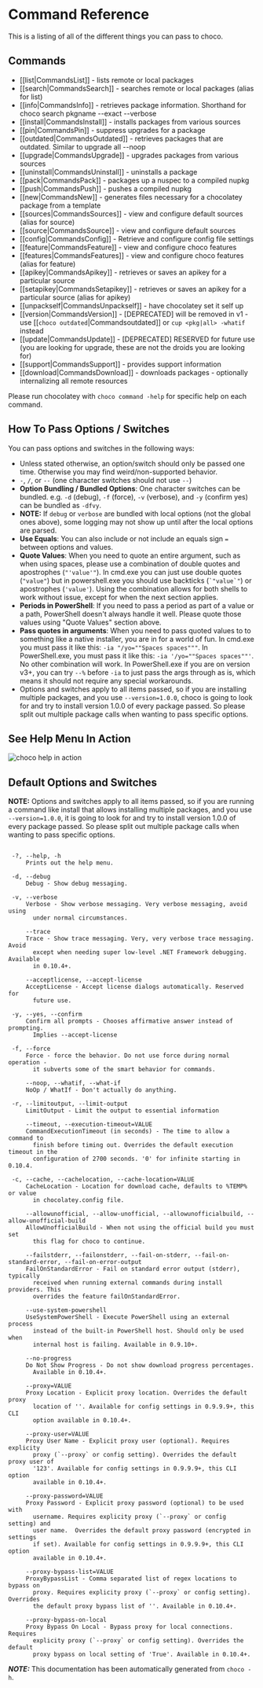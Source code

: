 ﻿# Command Reference

<!-- This file is automatically generated based on output from the files at https://github.com/chocolatey/choco/tree/stable/src/chocolatey/infrastructure.app/commands using https://github.com/chocolatey/choco/tree/stable/GenerateDocs.ps1. Contributions are welcome at the original location(s). --> 

This is a listing of all of the different things you can pass to choco.

## Commands

 * [[list|CommandsList]] - lists remote or local packages
 * [[search|CommandsSearch]] - searches remote or local packages (alias for list)
 * [[info|CommandsInfo]] - retrieves package information. Shorthand for choco search pkgname --exact --verbose
 * [[install|CommandsInstall]] - installs packages from various sources
 * [[pin|CommandsPin]] - suppress upgrades for a package
 * [[outdated|CommandsOutdated]] - retrieves packages that are outdated. Similar to upgrade all --noop
 * [[upgrade|CommandsUpgrade]] - upgrades packages from various sources
 * [[uninstall|CommandsUninstall]] - uninstalls a package
 * [[pack|CommandsPack]] - packages up a nuspec to a compiled nupkg
 * [[push|CommandsPush]] - pushes a compiled nupkg
 * [[new|CommandsNew]] - generates files necessary for a chocolatey package from a template
 * [[sources|CommandsSources]] - view and configure default sources (alias for source)
 * [[source|CommandsSource]] - view and configure default sources
 * [[config|CommandsConfig]] - Retrieve and configure config file settings
 * [[feature|CommandsFeature]] - view and configure choco features
 * [[features|CommandsFeatures]] - view and configure choco features (alias for feature)
 * [[apikey|CommandsApikey]] - retrieves or saves an apikey for a particular source
 * [[setapikey|CommandsSetapikey]] - retrieves or saves an apikey for a particular source (alias for apikey)
 * [[unpackself|CommandsUnpackself]] - have chocolatey set it self up
 * [[version|CommandsVersion]] - [DEPRECATED] will be removed in v1 - use [[`choco outdated`|Commandsoutdated]] or `cup <pkg|all> -whatif` instead
 * [[update|CommandsUpdate]] - [DEPRECATED] RESERVED for future use (you are looking for upgrade, these are not the droids you are looking for)
 * [[support|CommandsSupport]] - provides support information
 * [[download|CommandsDownload]] - downloads packages - optionally internalizing all remote resources


Please run chocolatey with `choco command -help` for specific help on
 each command.

## How To Pass Options / Switches

You can pass options and switches in the following ways:

 * Unless stated otherwise, an option/switch should only be passed one
   time. Otherwise you may find weird/non-supported behavior.
 * `-`, `/`, or `--` (one character switches should not use `--`)
 * **Option Bundling / Bundled Options**: One character switches can be
   bundled. e.g. `-d` (debug), `-f` (force), `-v` (verbose), and `-y`
   (confirm yes) can be bundled as `-dfvy`.
 * **NOTE:** If `debug` or `verbose` are bundled with local options
   (not the global ones above), some logging may not show up until after
   the local options are parsed.
 * **Use Equals**: You can also include or not include an equals sign
   `=` between options and values.
 * **Quote Values**: When you need to quote an entire argument, such as
   when using spaces, please use a combination of double quotes and
   apostrophes (`"'value'"`). In cmd.exe you can just use double quotes
   (`"value"`) but in powershell.exe you should use backticks
   (`` `"value`" ``) or apostrophes (`'value'`). Using the combination
   allows for both shells to work without issue, except for when the next
   section applies.
 * **Periods in PowerShell**: If you need to pass a period as part of a 
   value or a path, PowerShell doesn't always handle it well. Please 
   quote those values using "Quote Values" section above.
 * **Pass quotes in arguments**: When you need to pass quoted values to
   to something like a native installer, you are in for a world of fun. In
   cmd.exe you must pass it like this: `-ia "/yo=""Spaces spaces"""`. In
   PowerShell.exe, you must pass it like this: `-ia '/yo=""Spaces spaces""'`.
   No other combination will work. In PowerShell.exe if you are on version
   v3+, you can try `--%` before `-ia` to just pass the args through as is,
   which means it should not require any special workarounds.
 * Options and switches apply to all items passed, so if you are
   installing multiple packages, and you use `--version=1.0.0`, choco
   is going to look for and try to install version 1.0.0 of every
   package passed. So please split out multiple package calls when
   wanting to pass specific options.

## See Help Menu In Action

![choco help in action](https://raw.githubusercontent.com/wiki/chocolatey/choco/images/gifs/choco_help.gif)

## Default Options and Switches

**NOTE:** Options and switches apply to all items passed, so if you are
 running a command like install that allows installing multiple
 packages, and you use `--version=1.0.0`, it is going to look for and
 try to install version 1.0.0 of every package passed. So please split
 out multiple package calls when wanting to pass specific options.

~~~

 -?, --help, -h
     Prints out the help menu.

 -d, --debug
     Debug - Show debug messaging.

 -v, --verbose
     Verbose - Show verbose messaging. Very verbose messaging, avoid using 
       under normal circumstances.

     --trace
     Trace - Show trace messaging. Very, very verbose trace messaging. Avoid 
       except when needing super low-level .NET Framework debugging. Available 
       in 0.10.4+.

     --acceptlicense, --accept-license
     AcceptLicense - Accept license dialogs automatically. Reserved for 
       future use.

 -y, --yes, --confirm
     Confirm all prompts - Chooses affirmative answer instead of prompting. 
       Implies --accept-license

 -f, --force
     Force - force the behavior. Do not use force during normal operation - 
       it subverts some of the smart behavior for commands.

     --noop, --whatif, --what-if
     NoOp / WhatIf - Don't actually do anything.

 -r, --limitoutput, --limit-output
     LimitOutput - Limit the output to essential information

     --timeout, --execution-timeout=VALUE
     CommandExecutionTimeout (in seconds) - The time to allow a command to 
       finish before timing out. Overrides the default execution timeout in the 
       configuration of 2700 seconds. '0' for infinite starting in 0.10.4.

 -c, --cache, --cachelocation, --cache-location=VALUE
     CacheLocation - Location for download cache, defaults to %TEMP% or value 
       in chocolatey.config file.

     --allowunofficial, --allow-unofficial, --allowunofficialbuild, --allow-unofficial-build
     AllowUnofficialBuild - When not using the official build you must set 
       this flag for choco to continue.

     --failstderr, --failonstderr, --fail-on-stderr, --fail-on-standard-error, --fail-on-error-output
     FailOnStandardError - Fail on standard error output (stderr), typically 
       received when running external commands during install providers. This 
       overrides the feature failOnStandardError.

     --use-system-powershell
     UseSystemPowerShell - Execute PowerShell using an external process 
       instead of the built-in PowerShell host. Should only be used when 
       internal host is failing. Available in 0.9.10+.

     --no-progress
     Do Not Show Progress - Do not show download progress percentages. 
       Available in 0.10.4+.

     --proxy=VALUE
     Proxy Location - Explicit proxy location. Overrides the default proxy 
       location of ''. Available for config settings in 0.9.9.9+, this CLI 
       option available in 0.10.4+.

     --proxy-user=VALUE
     Proxy User Name - Explicit proxy user (optional). Requires explicity 
       proxy (`--proxy` or config setting). Overrides the default proxy user of 
       '123'. Available for config settings in 0.9.9.9+, this CLI option 
       available in 0.10.4+.

     --proxy-password=VALUE
     Proxy Password - Explicit proxy password (optional) to be used with 
       username. Requires explicity proxy (`--proxy` or config setting) and 
       user name.  Overrides the default proxy password (encrypted in settings 
       if set). Available for config settings in 0.9.9.9+, this CLI option 
       available in 0.10.4+.

     --proxy-bypass-list=VALUE
     ProxyBypassList - Comma separated list of regex locations to bypass on 
       proxy. Requires explicity proxy (`--proxy` or config setting). Overrides 
       the default proxy bypass list of ''. Available in 0.10.4+.

     --proxy-bypass-on-local
     Proxy Bypass On Local - Bypass proxy for local connections. Requires 
       explicity proxy (`--proxy` or config setting). Overrides the default 
       proxy bypass on local setting of 'True'. Available in 0.10.4+.

~~~



***NOTE:*** This documentation has been automatically generated from `choco -h`. 

